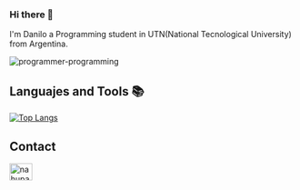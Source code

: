 ### Hi there 👋

I'm Danilo a Programming student in UTN(National Tecnological University) from Argentina.

![programmer-programming](https://github.com/danilovukosich/danilovukosich/assets/86834937/4eb1bf0c-9396-4cc1-ae25-5d89627dbf0a)

## Languajes and Tools 📚

[![Top Langs](https://github-readme-stats.vercel.app/api/top-langs/?username=danilovukosich&layout=donut)](https://github.com/danilovukosich/github-readme-stats)


## Contact

<a href="https://linkedin.com/in/danilovukosich" target="blank"><img align="center" src="https://raw.githubusercontent.com/rahuldkjain/github-profile-readme-generator/master/src/images/icons/Social/linked-in-alt.svg" alt="nahupazos" height="30" width="40" /></a>




